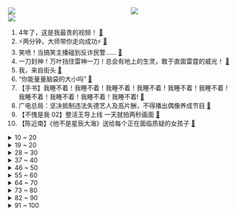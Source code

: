 <div >
	<a style="float:left;width:55%;" href = "https://github.com/anuraghazra/github-readme-stats">
	 <img src = "https://github-readme-stats.vercel.app/api?username=iuuuuuaena&theme=buefy&show_icons=true"/>
	</a>
	<a  style="float:right;width:45%" href = "https://github.com/anuraghazra/github-readme-stats">
	 <img  src="https://github-readme-stats.vercel.app/api/top-langs/?username=anuraghazra&layout=compact"/>
	</a>
	</div>

[![](https://img.shields.io/badge/jxd-@jxdgogogo.xyz-yellowgreen.svg)](https://www.jxdgogogo.xyz)<br>
1. 4年了，这是我最贵的视频！ [:link:](//www.bilibili.com/video/BV1yQ4y1C7g2) <br>
2. ⚡两分钟，大师带你走向成功⚡ [:link:](//www.bilibili.com/video/BV1Df4y1A7jq) <br>
3. 笑喷！当搞笑主播碰到反诈民警…… [:link:](//www.bilibili.com/video/BV1i64y1Y7bS) <br>
4. 一刀封神！万叶挡住雷神一刀！总会有地上的生灵，敢于直面雷霆的威光！ [:link:](//www.bilibili.com/video/BV1Bq4y1T7N4) <br>
5. 我，来自街头 [:link:](//www.bilibili.com/video/BV1eg411V73R) <br>
6. “你能量量脑袋的大小吗” [:link:](//www.bilibili.com/video/BV1qv411P7eN) <br>
7. 【手书】我睡不着！我睡不着！我睡不着！我睡不着！我睡不着！我睡不着！我睡不着！我睡不着！我睡不着！我睡不着! [:link:](//www.bilibili.com/video/BV1Lf4y1N7f8) <br>
8. 广电总局：坚决抵制违法失德艺人及高片酬，不得播出偶像养成节目 [:link:](//www.bilibili.com/video/BV1vg411V7L9) <br>
9. 【不愧是我 02】整活王导上线 一天就拍两秒画面 [:link:](//www.bilibili.com/video/BV1yQ4y1C7so) <br>
10. 【陈近南】《他不是星辰大海》送给每个正在面临质疑的女孩子 [:link:](//www.bilibili.com/video/BV14P4y1a7s5) <br>
<details>
<summary>10 ~ 20</summary>

11. 天堂到地狱！猫咖30只猫咪的“逃生之路”！ [:link:](//www.bilibili.com/video/BV1fP4y1p7rG) <br>
12. 【才浅手工】真实还是特效？原神雷电将军武器极致还原 [:link:](//www.bilibili.com/video/BV1rh411W7nH) <br>
13. 2021年9月2日，欢迎回家！ [:link:](//www.bilibili.com/video/BV1Xh411W72Y) <br>
14. 我发现了华强买瓜背后的秘密【阅片无数Ⅱ 17】 [:link:](//www.bilibili.com/video/BV13g411V7u9) <br>
15. up再次爆肝，周杰伦新歌前奏续写完整版（有rap） [:link:](//www.bilibili.com/video/BV1g3411q7zv) <br>
16. 刘醒：我走过最长的路就是你的套路！9.2分港产抗日剧《义海豪情》P5 [:link:](//www.bilibili.com/video/BV1DL411478h) <br>
17. ⚡ S T A Y ⚡最阴间版本 [:link:](//www.bilibili.com/video/BV1FQ4y1a7bo) <br>
18. 美国10年老司机挑战中国驾照考试！能轻松通过吗？ [:link:](//www.bilibili.com/video/BV1qU4y1P7pk) <br>
19. 忙活好几天，甩出一碗面，居然卖不到10块钱？？？ [:link:](//www.bilibili.com/video/BV1uf4y1H75q) <br>
</details>
<details>
<summary>19 ~ 20</summary>

20. 纯享：陈近南《他不是星辰大海》写出女孩心声，太催泪了~ [:link:](//www.bilibili.com/video/BV1i3411i744) <br>
21. 卧底瞳代三个月，我来告诉你美瞳有多少坑。 [:link:](//www.bilibili.com/video/BV18q4y1Z7TA) <br>
22. 签 与 千 寻 [:link:](//www.bilibili.com/video/BV1t44y1C7Xx) <br>
23. 【原神】只要1分钟，教你获得精5鱼叉！！ [:link:](//www.bilibili.com/video/BV1yL4y1Y7Zs) <br>
24. 【原神】女士周本一血无伤 中练度简单攻略 [:link:](//www.bilibili.com/video/BV1Pv411w75Z) <br>
25. 同济大学2021年军训退伍大学生激情演绎《亮剑》 [:link:](//www.bilibili.com/video/BV1464y1Y7zQ) <br>
26. 花4天时间炖18个菜，店里卖1300元，自己做能便宜多少？ [:link:](//www.bilibili.com/video/BV1Bv411A7jb) <br>
27. 超市少找男子4分钱，男子将超市告上法庭，向不合理惯例说不。 [:link:](//www.bilibili.com/video/BV18f4y1H7eU) <br>
28. 听君一席话，全是废话！！ [:link:](//www.bilibili.com/video/BV1Ay4y1V7TE) <br>
</details>
<details>
<summary>28 ~ 30</summary>

29. 做了两年公益赚了600000rmb博名和赚钱的最快方式 [:link:](//www.bilibili.com/video/BV1bg411V7q8) <br>
30. 当玩家说了脏话就会当场死亡！ [:link:](//www.bilibili.com/video/BV1jQ4y1a7Zm) <br>
31. 我的高三，是一场“复仇”。 [:link:](//www.bilibili.com/video/BV1j44y1878N) <br>
32. 社 交 不 牛 掰 症 [:link:](//www.bilibili.com/video/BV1kQ4y1h738) <br>
33. 空间站都能到，B站必须到！中国邮政B站邮局正式成立啦～ [:link:](//www.bilibili.com/video/BV1rQ4y1C7za) <br>
34. 【蛮鳞行动·全网首杀32级合约】 以血色突袭，制水镜幻影。 [:link:](//www.bilibili.com/video/BV1EU4y1P72R) <br>
35. 十年网龄才知道的英雄联盟故事，还记得多年前打lol的日子吗？ [:link:](//www.bilibili.com/video/BV1Qf4y1H7te) <br>
36. 【脱口秀4】邱瑞吐槽老板的边角料 [:link:](//www.bilibili.com/video/BV1vL4y1h7RG) <br>
37. 只要一块钱！西餐店里竟然卖葱油拌面？能好吃吗？【也没这么贵-SOLO】 [:link:](//www.bilibili.com/video/BV1Fh411s7LE) <br>
</details>
<details>
<summary>37 ~ 40</summary>

38. 人机战神赛世界纪录：5分49秒！无极之道，在我们内心延续！！！ [:link:](//www.bilibili.com/video/BV1Eb4y1U7jG) <br>
39. 平板大战！性价比平板谁最值得买？ [:link:](//www.bilibili.com/video/BV1fM4y137S2) <br>
40. 惊天真相曝光！这把黑恶保护伞到底有多大？国产罪案剧 第四期 [:link:](//www.bilibili.com/video/BV13M4y1G7Lw) <br>
41. 08年登上央视的游戏神作！《孢子》最终结局是什么？ [:link:](//www.bilibili.com/video/BV1Qf4y1N7Dx) <br>
42. 刘大鹅跟班儿，正式入驻B站！ [:link:](//www.bilibili.com/video/BV1SQ4y1h7wA) <br>
43. 《明日方舟》动画MV - 浮光 [:link:](//www.bilibili.com/video/BV1SQ4y1h7EP) <br>
44. 在英国可以实现淀粉肠自由吗？炸金针菇+淀粉肠 爽 [:link:](//www.bilibili.com/video/BV1n64y1Y7ez) <br>
45. 这种级别的不要笑挑战，怕是谁来都顶不住！ [:link:](//www.bilibili.com/video/BV1av411P7RU) <br>
46. 【时代少年团】《夏日vlog》之大餐准备（下） [:link:](//www.bilibili.com/video/BV1144y187dn) <br>
</details>
<details>
<summary>46 ~ 50</summary>

47. 【不止游戏】看了这期节目，你再也不怕恐怖游戏了！ [:link:](//www.bilibili.com/video/BV1GL411t7Be) <br>
48. 来自老爸的压迫感 [:link:](//www.bilibili.com/video/BV1RL411479X) <br>
49. “流萤璀璨点亮无尽浪漫，野玫瑰与爱意肆意生长” [:link:](//www.bilibili.com/video/BV1rf4y1A7Sg) <br>
50. 老妈这招真是绝了 [:link:](//www.bilibili.com/video/BV1AM4y1G7eF) <br>
51. 饮水机里的水有多脏？测完我就崩溃了！【老爸评测】 [:link:](//www.bilibili.com/video/BV1pb4y1U7dU) <br>
52. 哪些症状是真正的猝死信号？不同程度的症状如何区别补救？-【冷却报告】 [:link:](//www.bilibili.com/video/BV1ph411s7PS) <br>
53. 810975什么意思？|【逗鱼时刻317期】片尾单品 [:link:](//www.bilibili.com/video/BV11f4y1H7TJ) <br>
54. 一场正义接力把侵华日军南京大屠杀铁证运到中国 [:link:](//www.bilibili.com/video/BV1Ah411s7Cs) <br>
55. 感谢你嚼槟榔 | 致癌一级的槟榔瘾有多狡猾？背后原因让人恐惧……【歌白】 [:link:](//www.bilibili.com/video/BV18f4y1J7Zu) <br>
</details>
<details>
<summary>55 ~ 60</summary>

56. 最高礼遇！机场以“过水门”迎接志愿军烈士回家 [:link:](//www.bilibili.com/video/BV1sb4y1U73c) <br>
57. “我宁愿相信自己是麻瓜，也不相信世上没有魔法” [:link:](//www.bilibili.com/video/BV1bq4y1U7s2) <br>
58. 帅小伙为了吃到最正宗的椰子鸡，直接闪现来当地！ [:link:](//www.bilibili.com/video/BV1Ky4y1V78z) <br>
59. 义勇军进行曲 [:link:](//www.bilibili.com/video/BV1i44y187mY) <br>
60. 我想你了………好兄弟 [:link:](//www.bilibili.com/video/BV1fP4y1p7hR) <br>
61. 清洁工意外穿越到9999年！居然发现人类已经灭绝了？ [:link:](//www.bilibili.com/video/BV1tq4y1T7W3) <br>
62. 【4K】真·降维打击！公元2605年！太阳系亡了！ [:link:](//www.bilibili.com/video/BV19b4y117gW) <br>
63. 【波兰球】二 战 珍 贵 录 像 [:link:](//www.bilibili.com/video/BV1yQ4y117m3) <br>
64. 《崩坏3》全新S级角色「无限·噬界之蛇」预告 [:link:](//www.bilibili.com/video/BV1fq4y1K7qZ) <br>
</details>
<details>
<summary>64 ~ 70</summary>

65. 你捐的旧衣服都去哪儿了？我装了10个定位器｜我有个想法 [:link:](//www.bilibili.com/video/BV16L4y1h796) <br>
66. 小伙自购一台串串香机，实现串串自由就是这么简单，一次吃到饱 [:link:](//www.bilibili.com/video/BV13M4y1G7RT) <br>
67. “郭老师”被封杀，大批网红停播，畸形审美网红的末日 [:link:](//www.bilibili.com/video/BV1jQ4y1a7Wq) <br>
68. 《关于活动第一天就能拿到名片这档事》 [:link:](//www.bilibili.com/video/BV1kP4y1a7P3) <br>
69. 开学第一天的你 [:link:](//www.bilibili.com/video/BV1KM4y157AZ) <br>
70. 【路温】素人约会，女嘉宾自作多情or男嘉宾海王？ [:link:](//www.bilibili.com/video/BV15q4y1U7b3) <br>
71. 【阴 间 文 化 输 出】外国人也烧冥币“保平安”？ [:link:](//www.bilibili.com/video/BV1Bf4y1J7Cg) <br>
72. 【逗鱼时刻】第317期 一个按钮引发的血案 [:link:](//www.bilibili.com/video/BV1ag411V7PF) <br>
73. 从校服到婚纱在一起15年是一种什么体验！ [:link:](//www.bilibili.com/video/BV1eh411W7iw) <br>
</details>
<details>
<summary>73 ~ 80</summary>

74. 【原神】一分钟教你快速白嫖平民雷神专武——渔获（鱼叉） 钓什么鱼，用什么饵，钓鱼点位详解。 [:link:](//www.bilibili.com/video/BV1LM4y1G77U) <br>
75. 危！突然对女友说“生个孩子吧”！她是啥反应？ [:link:](//www.bilibili.com/video/BV14U4y177SY) <br>
76. 《原神》拾枝杂谈-「九条裟罗：飞羽疾电」 [:link:](//www.bilibili.com/video/BV1dQ4y1h7j4) <br>
77. 【小雷神】穷开心 [:link:](//www.bilibili.com/video/BV19Q4y117qz) <br>
78. 日本首相为何光速跑路？【消化一下】 [:link:](//www.bilibili.com/video/BV1ef4y1A7pC) <br>
79. 一家三口吃自助餐，满满一桌饭菜，笑声不断很温馨 [:link:](//www.bilibili.com/video/BV18f4y1A7xD) <br>
80. 【原神钓鱼】4大类鱼 各国钓鱼点，全网整理最清楚！强 烈 建 议 收 藏！ [:link:](//www.bilibili.com/video/BV1Lv411P7F6) <br>
81. 【原神】雷电将军值得抽吗？怒氪1.5W告诉你答案！0命平民，6命满精薙草之稻光，你想看的全都有！ [:link:](//www.bilibili.com/video/BV18h411W7R6) <br>
82. 刘庸继芦荟汁后又一重磅力作，水果捞！ [:link:](//www.bilibili.com/video/BV15b4y1U7kV) <br>
</details>
<details>
<summary>82 ~ 90</summary>

83. 【原神】2.1版本海祇岛+清籁岛解谜任务攻略合集【持续更新】 [:link:](//www.bilibili.com/video/BV1Yq4y1U7fv) <br>
84. 【原神】宝箱全收集！2.1稻妻篇 (成就数203） [:link:](//www.bilibili.com/video/BV1My4y1G72b) <br>
85. 从肉垫识别猫咪性格！准确率居然高达80%？ [:link:](//www.bilibili.com/video/BV1L64y1h71k) <br>
86. 试吃一条不正经的鳕鱼，犬牙鱼，尝一口整个人都酥了 [:link:](//www.bilibili.com/video/BV1Z44y187N8) <br>
87. 这个玩具也太会扭了吧！根本停不下来~哈哈哈哈 [:link:](//www.bilibili.com/video/BV1vv411P7CJ) <br>
88. 有山朗读：《梦游天姥吟留别》 [:link:](//www.bilibili.com/video/BV1fL41147As) <br>
89. 我花580块钱买了欧洲农村的一份中餐外卖... [:link:](//www.bilibili.com/video/BV17b4y1U74n) <br>
90. 《水星记》你和这首歌一样难忘 [:link:](//www.bilibili.com/video/BV1nf4y1J7HD) <br>
91. 就叫《 砍  价  之  王 》吧！ [:link:](//www.bilibili.com/video/BV1jg411V7qH) <br>
</details>
<details>
<summary>91 ~ 100</summary>

92. 开学...已经...无所谓了...《最 骚 营 销 号 20》 [:link:](//www.bilibili.com/video/BV12b4y117vZ) <br>
93. 「小白」 花了2万块 跑了1个月！品牌手机售后大调查！ [:link:](//www.bilibili.com/video/BV1XQ4y1C7XP) <br>
94. 【人间打气筒然然】Bar Bar Bar【直播】 [:link:](//www.bilibili.com/video/BV1Dy4y1G7NF) <br>
95. 弹唱黄家驹的《情人》，十年前录的了 [:link:](//www.bilibili.com/video/BV1K64y1Y76a) <br>
96. 【原神】2.1新增语音-三位神明的相互评价 [:link:](//www.bilibili.com/video/BV1b44y1C7ZR) <br>
97. 原来狮子是这样叫的 [:link:](//www.bilibili.com/video/BV1iQ4y1h7U8) <br>
98. 王者荣耀这配音谁看了不说一句牛逼 [:link:](//www.bilibili.com/video/BV13g411V774) <br>
99. 【特利迦奥特曼吐槽】精英阿卡姆疯人院VS妇愁者联盟 [:link:](//www.bilibili.com/video/BV1GQ4y1a7WY) <br>
100. 饮茶哥：有工做有钱，没工做没钱 [:link:](//www.bilibili.com/video/BV1AA411F7LQ) <br>
</details>
